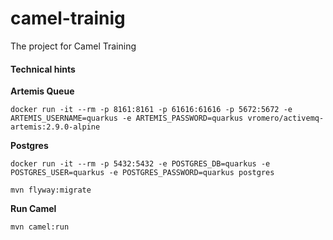 # camel-trainig
The project for Camel Training

#### Technical hints

**Artemis Queue**
 
 ```
 docker run -it --rm -p 8161:8161 -p 61616:61616 -p 5672:5672 -e ARTEMIS_USERNAME=quarkus -e ARTEMIS_PASSWORD=quarkus vromero/activemq-artemis:2.9.0-alpine
```

**Postgres**

```
docker run -it --rm -p 5432:5432 -e POSTGRES_DB=quarkus -e POSTGRES_USER=quarkus -e POSTGRES_PASSWORD=quarkus postgres
```

```
mvn flyway:migrate
```

**Run Camel**
```
mvn camel:run
```